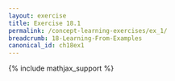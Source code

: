 ```yaml
---
layout: exercise
title: Exercise 18.1
permalink: /concept-learning-exercises/ex_1/
breadcrumb: 18-Learning-From-Examples
canonical_id: ch18ex1
---
```


{% include mathjax_support %}
